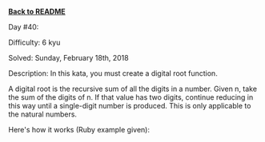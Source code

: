 ﻿<a href=https://github.com/hlais/Kata---a---Day><b>Back to README</b><a>

Day #40: 

Difficulty: 6 kyu

Solved: Sunday, February 18th, 2018

Description:
In this kata, you must create a digital root function.

A digital root is the recursive sum of all the digits in a number. Given n, take the sum of the digits of n. If that value has two digits, continue reducing in this way until a single-digit number is produced. This is only applicable to the natural numbers.

Here's how it works (Ruby example given):
